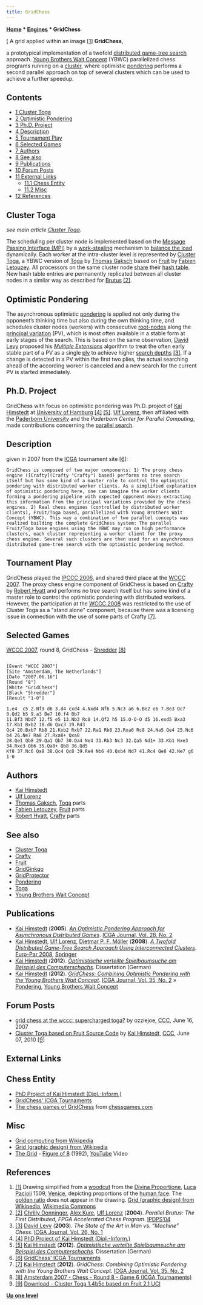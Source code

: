 ```yaml
---
title: GridChess
---
```

**[Home](Home "Home") * [Engines](Engines "Engines") * GridChess**

\[ A grid applied within an image <a id="cite-note-1" href="#cite-ref-1">[1]</a>
**GridChess**,

a prototypical implementation of a twofold [distributed game-tree search](Parallel_Search "Parallel Search") approach.
[Young Brothers Wait Concept](Young_Brothers_Wait_Concept "Young Brothers Wait Concept") (YBWC) parallelized chess programs running on a [cluster](https://en.wikipedia.org/wiki/Computer_cluster), where optimistic [pondering](Pondering "Pondering") performs a second parallel approach on top of several clusters which can be used to achieve a further speedup.

## Contents

- [1 Cluster Toga](#cluster-toga)
- [2 Optimistic Pondering](#optimistic-pondering)
- [3 Ph.D. Project](#ph.d.-project)
- [4 Description](#description)
- [5 Tournament Play](#tournament-play)
- [6 Selected Games](#selected-games)
- [7 Authors](#authors)
- [8 See also](#see-also)
- [9 Publications](#publications)
- [10 Forum Posts](#forum-posts)
- [11 External Links](#external-links)
  - [11.1 Chess Entity](#chess-entity)
  - [11.2 Misc](#misc)
- [12 References](#references)

## Cluster Toga

*see main article [Cluster Toga](Cluster_Toga "Cluster Toga")*.

The scheduling per cluster node is implemented based on the [Message Passing Interface (MPI)](https://en.wikipedia.org/wiki/Message_Passing_Interface) by a [work-stealing](https://en.wikipedia.org/wiki/Cilk#Work-stealing) mechanism to [balance the load](https://en.wikipedia.org/wiki/Load_balancing_%28computing%29) dynamically. Each worker at the intra-cluster level is represented by [Cluster Toga](Cluster_Toga "Cluster Toga"), a YBWC version of [Toga](Toga "Toga") by [Thomas Gaksch](Thomas_Gaksch "Thomas Gaksch") based on [Fruit](Fruit "Fruit") by [Fabien Letouzey](Fabien_Letouzey "Fabien Letouzey").
All processors on the same cluster node [share](Shared_Hash_Table "Shared Hash Table") their [hash table](Transposition_Table "Transposition Table"). New hash table entries are permanently replicated between all cluster nodes in a similar way as described for [Brutus](Brutus "Brutus") <a id="cite-note-2" href="#cite-ref-2">[2]</a>.

## Optimistic Pondering

The asynchronous optimistic [pondering](Pondering "Pondering") is applied not only during the opponent’s thinking time but also during the own thinking time, and schedules cluster nodes (workers) with consecutive [root-nodes](Root "Root") along the [principal variation](Principal_Variation "Principal Variation") (PV), which is most often available in a stable form at early stages of the search. This is based on the same observation, [David Levy](David_Levy "David Levy") proposed his *[Multiple Extensions](PV_Extensions#Multiple "PV Extensions")* algorithm to treat the often early stable part of a PV as a single [ply](Ply "Ply") to achieve higher [search depths](Depth "Depth") <a id="cite-note-3" href="#cite-ref-3">[3]</a>.
If a change is detected in a PV within the first two plies, the actual searching ahead of the according worker is canceled and a new search for the current PV is started immediately.

## Ph.D. Project

GridChess with focus on optimistic pondering was Ph.D. project of [Kai Himstedt](Kai_Himstedt "Kai Himstedt") at [University of Hamburg](University_of_Hamburg "University of Hamburg") <a id="cite-note-4" href="#cite-ref-4">[4]</a> <a id="cite-note-5" href="#cite-ref-5">[5]</a>. [Ulf Lorenz](Ulf_Lorenz "Ulf Lorenz"), then affiliated with the [Paderborn University](Paderborn_University "Paderborn University") and the *Paderborn Center for Parallel Computing*, made contributions concerning the [parallel search](Parallel_Search "Parallel Search").

## Description

given in 2007 from the [ICGA](ICGA "ICGA") tournament site <a id="cite-note-6" href="#cite-ref-6">[6]</a>:

```
GridChess is composed of two major components: 1) The proxy chess engine ([Crafty](Crafty "Crafty") based) performs no tree search itself but has some kind of a master role to control the optimistic pondering with distributed worker clients. As a simplified explanation of optimistic pondering here, one can imagine the worker clients forming a pondering pipeline with expected opponent moves extracting this information from the principal variations provided by the chess engines. 2) Real chess engines (controlled by distributed worker clients), Fruit/Toga based, parallelized with Young Brothers Wait Concept (YBWC). This way a combination of two parallel concepts was realized building the complete GridChess system: The parallel Fruit/Toga base engines using the YBWC may run on high performance clusters, each cluster representing a worker client for the proxy chess engine. Several such clusters are then used for an asynchronous distributed game-tree search with the optimistic pondering method. 

```

## Tournament Play

GridChess played the [IPCCC 2006](IPCCC_2006 "IPCCC 2006"), and shared third place at the [WCCC 2007](WCCC_2007 "WCCC 2007"). The proxy chess engine component of GridChess is based on [Crafty](Crafty "Crafty") by [Robert Hyatt](Robert_Hyatt "Robert Hyatt") and performs no tree search itself but has some kind of a master role to control the optimistic pondering with distributed workers. However, the participation at the [WCCC 2008](WCCC_2008 "WCCC 2008") was restricted to the use of Cluster Toga as a "stand alone" component, because there was a licensing issue in connection with the use of some parts of Crafty <a id="cite-note-7" href="#cite-ref-7">[7]</a>.

## Selected Games

[WCCC 2007](WCCC_2007 "WCCC 2007"), round 8, GridChess - [Shredder](Shredder "Shredder") <a id="cite-note-8" href="#cite-ref-8">[8]</a>

```

[Event "WCCC 2007"]
[Site "Amsterdam, The Netherlands"]
[Date "2007.06.16"]
[Round "8"]
[White "GridChess"]
[Black "Shredder"]
[Result "1-0"]

1.e4  c5 2.Nf3 d6 3.d4 cxd4 4.Nxd4 Nf6 5.Nc3 a6 6.Be2 e6 7.Be3 Qc7 8.Qd2 b5 9.a3 Be7 10.f4 Bb7 
11.Bf3 Nbd7 12.f5 e5 13.Nb3 Rc8 14.Qf2 h5 15.O-O-O d5 16.exd5 Bxa3 17.Kb1 Bxb2 18.d6 Qxc3 19.Rd3 
Qc4 20.Bxb7 Rb8 21.Kxb2 Rxb7 22.Ra1 Rb8 23.Rxa6 Rc8 24.Na5 Qe4 25.Nc6 b4 26.Ne7 Ra8 27.Rxa8+ Qxa8 
28.Qe1 Qb8 29.Qa1 Qb7 30.Qa4 Ne4 31.Rb3 Nc3 32.Qa5 Nd1+ 33.Kb1 Nxe3 34.Rxe3 Qb6 35.Qa8+ Qb8 36.Qd5 
Kf8 37.Nc6 Qa8 38.Qc4 Qc8 39.Re4 Nb6 40.Qxb4 Nd7 41.Rc4 Qe8 42.Ne7 g6 1-0 

```

## Authors

- [Kai Himstedt](Kai_Himstedt "Kai Himstedt")
- [Ulf Lorenz](Ulf_Lorenz "Ulf Lorenz")
- [Thomas Gaksch](Thomas_Gaksch "Thomas Gaksch"), [Toga](Toga "Toga") parts
- [Fabien Letouzey](Fabien_Letouzey "Fabien Letouzey"), [Fruit](Fruit "Fruit") parts
- [Robert Hyatt](Robert_Hyatt "Robert Hyatt"), [Crafty](Crafty "Crafty") parts

## See also

- [Cluster Toga](Cluster_Toga "Cluster Toga")
- [Crafty](Crafty "Crafty")
- [Fruit](Fruit "Fruit")
- [GridGinkgo](GridGinkgo "GridGinkgo")
- [GridProtector](GridProtector "GridProtector")
- [Pondering](Pondering "Pondering")
- [Toga](Toga "Toga")
- [Young Brothers Wait Concept](Young_Brothers_Wait_Concept "Young Brothers Wait Concept")

## Publications

- [Kai Himstedt](Kai_Himstedt "Kai Himstedt") (**2005**). *[An Optimistic Pondering Approach for Asynchronous Distributed Games](https://content.iospress.com/articles/icga-journal/icg28203)*. [ICGA Journal, Vol. 28, No. 2](ICGA_Journal#28_2 "ICGA Journal")
- [Kai Himstedt](Kai_Himstedt "Kai Himstedt"), [Ulf Lorenz](Ulf_Lorenz "Ulf Lorenz"), [Dietmar P. F. Möller](https://www.informatik.uni-hamburg.de/TIS/index.php/de/mitarbeiter/dietmar-p-f-moeller) (**2008**). *[A Twofold Distributed Game-Tree Search Approach Using Interconnected Clusters](https://link.springer.com/chapter/10.1007/978-3-540-85451-7_62)*. [Euro-Par 2008](https://link.springer.com/book/10.1007/978-3-540-85451-7), [Springer](https://en.wikipedia.org/wiki/Springer_Science%2BBusiness_Media)
- [Kai Himstedt](Kai_Himstedt "Kai Himstedt") (**2012**). *[Optimistische verteilte Spielbaumsuche am Beispiel des Computerschachs](http://www.shaker.de/de/content/catalogue/index.asp?ID=8&ISBN=978-3-8440-0803-6)*. Dissertation (German)
- [Kai Himstedt](Kai_Himstedt "Kai Himstedt") (**2012**). *[GridChess: Combining Optimistic Pondering with the Young Brothers Wait Concept](https://content.iospress.com/articles/icga-journal/icg35202)*. [ICGA Journal, Vol. 35, No. 2](ICGA_Journal#35_2 "ICGA Journal") » [Pondering](Pondering "Pondering"), [Young Brothers Wait Concept](Young_Brothers_Wait_Concept "Young Brothers Wait Concept")

## Forum Posts

- [grid chess at the wccc: supercharged toga?](http://www.talkchess.com/forum/viewtopic.php?t=14495) by ozziejoe, [CCC](CCC "CCC"), June 16, 2007
- [Cluster Toga based on Fruit Source Code](http://www.talkchess.com/forum/viewtopic.php?t=34780) by [Kai Himstedt](Kai_Himstedt "Kai Himstedt"), [CCC](CCC "CCC"), June 07, 2010 <a id="cite-note-9" href="#cite-ref-9">[9]</a>

## External Links

## Chess Entity

- [PhD Project of Kai Himstedt (Dipl.-Inform.)](http://www.informatik.uni-hamburg.de/TIS/index.php/de/projekte/phd-projects/79/)
- [GridChess' ICGA Tournaments](https://www.game-ai-forum.org/icga-tournaments/program.php?id=520)
- [The chess games of GridChess](http://www.chessgames.com/perl/chessplayer?pid=107843) from [chessgames.com](http://www.chessgames.com/index.html)

## Misc

- [Grid computing from Wikipedia](https://en.wikipedia.org/wiki/Grid_computing)
- [Grid (graphic design) from Wikipedia](<https://en.wikipedia.org/wiki/Grid_(graphic_design)>)
- [The Grid](Category:The_Grid "Category:The Grid") - [Figure of 8](<https://en.wikipedia.org/wiki/456_(album)>) (1992), [YouTube](https://en.wikipedia.org/wiki/YouTube) Video

## References

1. <a id="cite-ref-1" href="#cite-note-1">[1]</a> Drawing simplified from a [woodcut](https://en.wikipedia.org/wiki/Woodcut) from the [Divina Proportione](https://en.wikipedia.org/wiki/Divina_proportione), [Luca Pacioli](https://en.wikipedia.org/wiki/Luca_Pacioli) 1509, [Venice](https://en.wikipedia.org/wiki/Venice), depicting proportions of the [human face](https://en.wikipedia.org/wiki/Face). The [golden ratio](https://en.wikipedia.org/wiki/Golden_ratio) does not appear in the drawing. [Grid (graphic design) from Wikipedia](<https://en.wikipedia.org/wiki/Grid_(graphic_design)>), [Wikimedia Commons](https://en.wikipedia.org/wiki/Wikimedia_Commons)
1. <a id="cite-ref-2" href="#cite-note-2">[2]</a> [Chrilly Donninger](Chrilly_Donninger "Chrilly Donninger"), [Alex Kure](Alex_Kure "Alex Kure"), [Ulf Lorenz](Ulf_Lorenz "Ulf Lorenz") (**2004**). *Parallel Brutus: The First Distributed, FPGA Accelerated Chess Program*. [IPDPS’04](http://dl.acm.org/citation.cfm?id=645610&picked=prox)
1. <a id="cite-ref-3" href="#cite-note-3">[3]</a> [David Levy](David_Levy "David Levy") (**2003**). *The State of the Art in Man vs. “Machine” Chess*. [ICGA Journal, Vol. 26, No. 1](ICGA_Journal#26_1 "ICGA Journal")
1. <a id="cite-ref-4" href="#cite-note-4">[4]</a> [PhD Project of Kai Himstedt (Dipl.-Inform.)](http://www.informatik.uni-hamburg.de/TIS/index.php/de/projekte/phd-projects/79/)
1. <a id="cite-ref-5" href="#cite-note-5">[5]</a> [Kai Himstedt](Kai_Himstedt "Kai Himstedt") (**2012**). *[Optimistische verteilte Spielbaumsuche am Beispiel des Computerschachs](http://www.shaker.de/de/content/catalogue/index.asp?ID=8&ISBN=978-3-8440-0803-6)*. Dissertation (German)
1. <a id="cite-ref-6" href="#cite-note-6">[6]</a> [GridChess' ICGA Tournaments](https://www.game-ai-forum.org/icga-tournaments/program.php?id=520)
1. <a id="cite-ref-7" href="#cite-note-7">[7]</a> [Kai Himstedt](Kai_Himstedt "Kai Himstedt") (**2012**). *GridChess: Combining Optimistic Pondering with the Young Brothers Wait Concept*. [ICGA Journal, Vol. 35, No. 2](ICGA_Journal#35_2 "ICGA Journal")
1. <a id="cite-ref-8" href="#cite-note-8">[8]</a> [Amsterdam 2007 - Chess - Round 8 - Game 6 (ICGA Tournaments)](https://www.game-ai-forum.org/icga-tournaments/round.php?tournament=173&round=8&id=6)
1. <a id="cite-ref-9" href="#cite-note-9">[9]</a> [Download - Cluster Toga 1.4b5c based on Fruit 2.1 UCI](https://www.informatik.uni-hamburg.de/TIS/file-download/email-file.php)

**[Up one level](Engines "Engines")**

